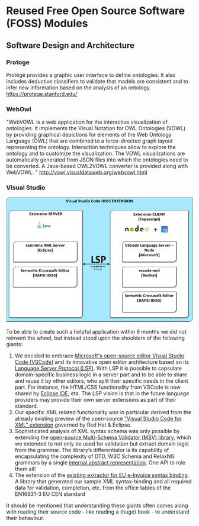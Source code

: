 # Reused Free Open Source Software (FOSS) Modules

## Software Design and Architecture


### Protoge
Protégé provides a graphic user interface to define ontologies. It also includes deductive classifiers to validate that models are consistent and to infer new information based on the analysis of an ontology. https://protege.stanford.edu/


### WebOwl

"WebVOWL is a web application for the interactive visualization of ontologies. It implements the Visual Notation for OWL Ontologies (VOWL) by providing graphical depictions for elements of the Web Ontology Language (OWL) that are combined to a force-directed graph layout representing the ontology. Interaction techniques allow to explore the ontology and to customize the visualization. The VOWL visualizations are automatically generated from JSON files into which the ontologies need to be converted. A Java-based OWL2VOWL converter is provided along with WebVOWL. "
http://vowl.visualdataweb.org/webvowl.html

### Visual Studio

![Software Design](images/architecture_design.jpeg)

To be able to create such a helpful application within 9 months we did not reinvent the wheel, but instead stood upon the shoulders of the following giants:

1. We decided to embrace [Microsoft's open-source editor Visual Studio Code (VSCode)](https://code.visualstudio.com/) and its innovative open editor architecture based on its [Language Server Protocol (LSP)](https://microsoft.github.io/language-server-protocol/). With LSP it is possible to capsulate domain-specific business logic in a server part and to be able to share and reuse it by other editors, who split their specific needs in the client part. For instance, the HTML/CSS functionality from VSCode is now shared by [Eclipse IDE](https://projects.eclipse.org/projects/tools.wildwebdeveloper), eta.  The LSP vision is that in the future language providers may provide their own server extensions as part of their standard.
2. Our specific XML related functionality was in particular derived from the already existing preview of the open-source ["Visual Studio Code for XML" extension](https://marketplace.visualstudio.com/items?itemName=redhat.vscode-xml) governed by Red Hat & Eclipse.
3. Sophisticated analysis of XML syntax schema was only possible by extending the [open-source Multi-Schema Validator (MSV) library](https://github.com/xmlark/msv), which we extended to not only be used for validation but extract domain logic from the grammar.
The library’s differentiator is its capability of encapsulating the complexity of DTD, W3C Schema and RelaxNG grammars by a single [internal abstract representation](https://xmlark.github.io/msv/docs/nativeAPI.html#agm). One API to rule them all!
4. The extension of the [existing extractor for EU e-Invoice syntax binding](https://github.com/svanteschubert/en16931-data-extractor). A library that generated our sample XML syntax-binding and all required data for validation, completion, etc. from the office tables of the EN16931-3 EU CEN standard

It should be mentioned that understanding these giants often comes along with reading their source code - like reading a (huge) book - to understand their behaviour.
